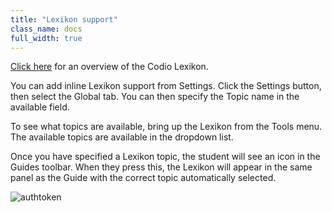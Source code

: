 ```yaml
---
title: "Lexikon support"
class_name: docs
full_width: true
---
```


[Click here](/docs/tuts/lexikon) for an overview of the Codio Lexikon.

You can add inline Lexikon support from Settings. Click the Settings button, then select the Global tab. You can then specify the Topic name in the available field. 

To see what topics are available, bring up the Lexikon from the Tools menu. The available topics are available in the dropdown list.

Once you have specified a Lexikon topic, the student will see an icon in the Guides toolbar. When they press this, the Lexikon will appear in the same panel as the Guide with the correct topic automatically selected.

<img alt="authtoken" src="/img/docs/guides/lexicon.png" class="simple"/>
